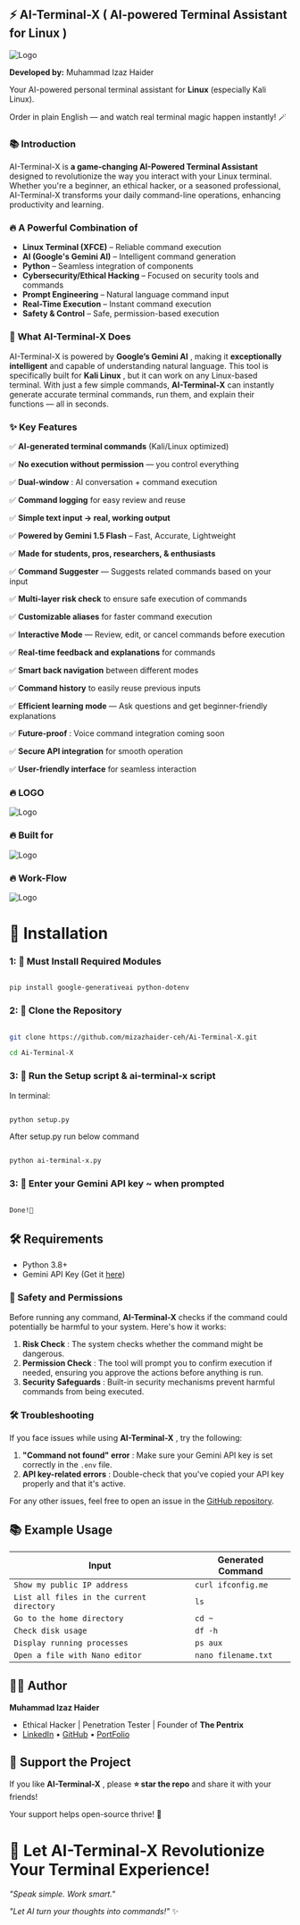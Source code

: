 ## ⚡ AI-Terminal-X  ( AI-powered  Terminal Assistant for **Linux )**

![Logo](img/main.png)

**Developed by:** Muhammad Izaz Haider

Your AI-powered personal terminal assistant for **Linux** (especially Kali Linux).

Order in plain English — and watch real terminal magic happen instantly! 🪄

### 📚 **Introduction**

AI-Terminal-X is **a game-changing AI-Powered Terminal Assistant** designed to revolutionize the way you interact with your Linux terminal. Whether you're a beginner, an ethical hacker, or a seasoned professional, AI-Terminal-X transforms your daily command-line operations, enhancing productivity and learning.

### 🔥 **A Powerful Combination of**

* **Linux Terminal (XFCE)** – Reliable command execution
* **AI (Google's Gemini AI)** – Intelligent command generation
* **Python** – Seamless integration of components
* **Cybersecurity/Ethical Hacking** – Focused on security tools and commands
* **Prompt Engineering** – Natural language command input
* **Real-Time Execution** – Instant command execution
* **Safety & Control** – Safe, permission-based execution

### 🔐 **What AI-Terminal-X Does**

AI-Terminal-X is powered by  **Google’s Gemini AI** , making it **exceptionally intelligent** and capable of understanding natural language. This tool is specifically built for  **Kali Linux** , but it can work on any Linux-based terminal. With just a few simple commands, **AI-Terminal-X** can instantly generate accurate terminal commands, run them, and explain their functions — all in seconds.

### ✨ **Key Features**

✅ **AI-generated terminal commands** (Kali/Linux optimized)

✅ **No execution without permission** — you control everything

✅  **Dual-window** : AI conversation + command execution

✅ **Command logging** for easy review and reuse

✅ **Simple text input → real, working output**

✅ **Powered by Gemini 1.5 Flash** – Fast, Accurate, Lightweight

✅ **Made for students, pros, researchers, & enthusiasts**

✅ **Command Suggester** — Suggests related commands based on your input

✅ **Multi-layer risk check** to ensure safe execution of commands

✅ **Customizable aliases** for faster command execution

✅ **Interactive Mode** — Review, edit, or cancel commands before execution

✅ **Real-time feedback and explanations** for commands

✅ **Smart back navigation** between different modes

✅ **Command history** to easily reuse previous inputs

✅ **Efficient learning mode** — Ask questions and get beginner-friendly explanations

✅  **Future-proof** : Voice command integration coming soon

✅ **Secure API integration** for smooth operation

✅ **User-friendly interface** for seamless interaction

### 🔥 **LOGO**

![Logo](img/logo.png)

### 🔥 **Built for**

![Logo](img/built-for.png)

### 🔥 **Work-Flow**

![Logo](img/workflow.png)

# 🔧 Installation

### 1: 🔹 Must Install Required Modules

```sh

pip install google-generativeai python-dotenv

```

### 2: 🔹 Clone the Repository

```sh

git clone https://github.com/mizazhaider-ceh/Ai-Terminal-X.git

cd Ai-Terminal-X

```

### 3: 🔹 Run the Setup script & ai-terminal-x script

In terminal:

```sh

python setup.py

```

After setup.py run below command

```sh

python ai-terminal-x.py

```

### 3: 🔹 Enter your Gemini API key ~ when prompted

```sh

Done!🚀

```

## 🛠️ Requirements

* Python 3.8+
* Gemini API Key (Get it [here](https://aistudio.google.com/apikey))

### 🔐 Safety and Permissions

Before running any command, **AI-Terminal-X** checks if the command could potentially be harmful to your system. Here's how it works:

1. **Risk Check** : The system checks whether the command might be dangerous.
2. **Permission Check** : The tool will prompt you to confirm execution if needed, ensuring you approve the actions before anything is run.
3. **Security Safeguards** : Built-in security mechanisms prevent harmful commands from being executed.

### 🛠️ Troubleshooting

If you face issues while using  **AI-Terminal-X** , try the following:

1. **"Command not found" error** : Make sure your Gemini API key is set correctly in the `.env` file.
2. **API key-related errors** : Double-check that you've copied your API key properly and that it's active.

For any other issues, feel free to open an issue in the [GitHub repository](https://github.com/mizazhaider-ceh/Ai-Terminal-X/issues).

## 📚 Example Usage

| Input                                       | Generated Command     |
| ------------------------------------------- | --------------------- |
| `Show my public IP address`               | `curl ifconfig.me`  |
| `List all files in the current directory` | `ls`                |
| `Go to the home directory`                | `cd ~`              |
| `Check disk usage`                        | `df -h`             |
| `Display running processes`               | `ps aux`            |
| `Open a file with Nano editor`            | `nano filename.txt` |

## 👨‍💻 Author

**Muhammad Izaz Haider**

* Ethical Hacker | Penetration Tester | Founder of **The Pentrix**
* [LinkedIn](https://www.linkedin.com/in/muhammad-izaz-haider-091639314/) • [GitHub](https://github.com/mizazhaider-ceh) • [PortFolio](https://mizazhaider-ceh.github.io/My-Portfolio/)

## 🌟 Support the Project

If you like  **AI-Terminal-X** , please **⭐ star the repo** and share it with your friends!

Your support helps open-source thrive! 🚀

# 🚀 Let **AI-Terminal-X** Revolutionize Your Terminal Experience!

*"Speak simple. Work smart."*

*"Let AI turn your thoughts into commands!"* ✨
